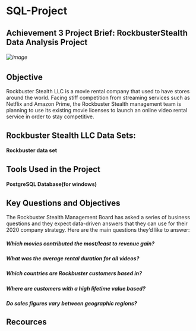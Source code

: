 # SQL-Project
## Achievement 3 Project Brief: RockbusterStealth Data Analysis Project
###### ![image](https://user-images.githubusercontent.com/86260967/217673692-14a49583-ff1c-4af0-aa1c-4f154d981b5a.png)

## Objective
Rockbuster Stealth LLC is a movie rental company that used to have stores around the
world. Facing stiff competition from streaming services such as Netflix and Amazon Prime,
the Rockbuster Stealth management team is planning to use its existing movie licenses to
launch an online video rental service in order to stay competitive.

## Rockbuster Stealth LLC Data Sets:
#### Rockbuster data set

## Tools Used in the Project
#### PostgreSQL Database(for windows)

## Key Questions and Objectives
The Rockbuster Stealth Management Board has asked a series of business questions and
they expect data-driven answers that they can use for their 2020 company strategy. Here are
the main questions they’d like to answer:
##### Which movies contributed the most/least to revenue gain?
##### What was the average rental duration for all videos?
##### Which countries are Rockbuster customers based in?
##### Where are customers with a high lifetime value based?
##### Do sales figures vary between geographic regions?

## Recources
